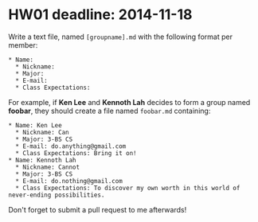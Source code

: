 HW01 deadline: 2014-11-18
====

Write a text file, named `[groupname].md` with the following format per member:

```
* Name:
  * Nickname:
  * Major:
  * E-mail:
  * Class Expectations:
```

For example, if __Ken Lee__ and __Kennoth Lah__ decides to form a group named __foobar__, they should create a file named `foobar.md` containing:

```
* Name: Ken Lee
  * Nickname: Can
  * Major: 3-BS CS
  * E-mail: do.anything@gmail.com
  * Class Expectations: Bring it on!
* Name: Kennoth Lah
  * Nickname: Cannot
  * Major: 3-BS CS
  * E-mail: do.nothing@gmail.com
  * Class Expectations: To discover my own worth in this world of never-ending possibilities.
```

Don't forget to submit a pull request to me afterwards!
